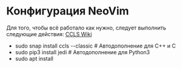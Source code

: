 # Конфигурация NeoVim
Для того, чтобы всё работало как нужно, следует выполнить следующие действия:
[CCLS Wiki](https://github.com/MaskRay/ccls/wiki)
* sudo snap install ccls --classic # Автодополнение для C++ и C
* sudo pip3 install jedi # Автодополнение для Python3
* sudo apt install 
